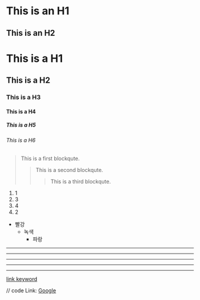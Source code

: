 This is  an H1
==============
This is an H2
-------------
# This is a H1
## This is a H2
### This is a H3
#### This is a H4
##### This is a H5
###### This is a H6
> This is a first blockqute.
>	> This is a second blockqute.
>	>	> This is a third blockqute.
1. 1
3. 3
4. 4
2. 2
* 빨강
  * 녹색
    * 파랑
* * *
***
*****
- - -
-----------------------------
[link keyword][id]

[id]: URL "Optional Title here"

// code
Link: [Google][googlelink]

[googlelink]: https://google.com "Go google"
